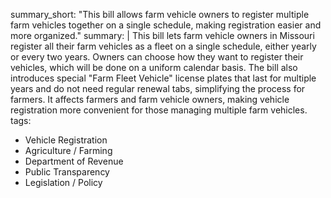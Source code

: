 summary_short: "This bill allows farm vehicle owners to register multiple farm vehicles together on a single schedule, making registration easier and more organized."
summary: |
  This bill lets farm vehicle owners in Missouri register all their farm vehicles as a fleet on a single schedule, either yearly or every two years. Owners can choose how they want to register their vehicles, which will be done on a uniform calendar basis. The bill also introduces special "Farm Fleet Vehicle" license plates that last for multiple years and do not need regular renewal tabs, simplifying the process for farmers. It affects farmers and farm vehicle owners, making vehicle registration more convenient for those managing multiple farm vehicles.
tags:
  - Vehicle Registration
  - Agriculture / Farming
  - Department of Revenue
  - Public Transparency
  - Legislation / Policy
